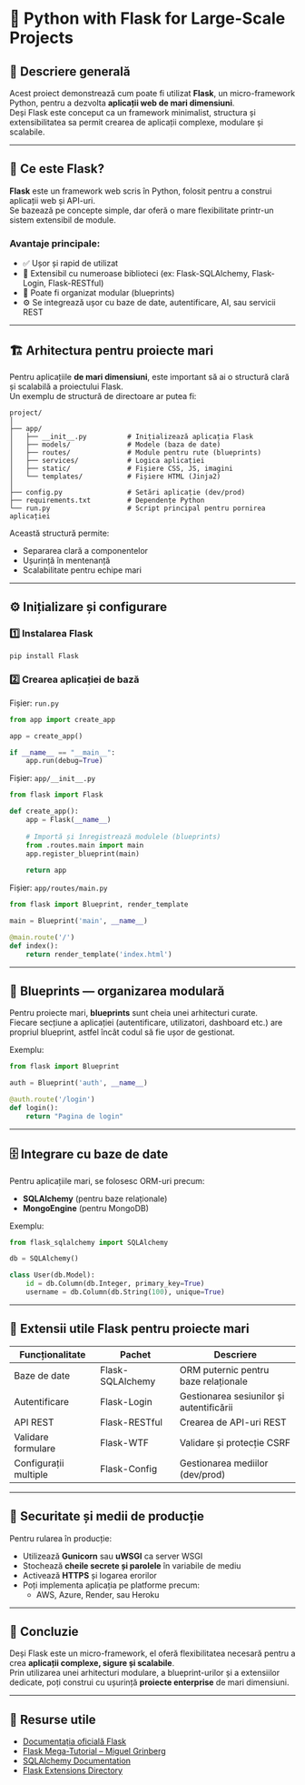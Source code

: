 # 🧩 Python with Flask for Large-Scale Projects

## 🔹 Descriere generală

Acest proiect demonstrează cum poate fi utilizat **Flask**, un micro-framework Python, pentru a dezvolta **aplicații web de mari dimensiuni**.  
Deși Flask este conceput ca un framework minimalist, structura și extensibilitatea sa permit crearea de aplicații complexe, modulare și scalabile.

---

## 🧠 Ce este Flask?

**Flask** este un framework web scris în Python, folosit pentru a construi aplicații web și API-uri.  
Se bazează pe concepte simple, dar oferă o mare flexibilitate printr-un sistem extensibil de module.

### Avantaje principale:
- ✅ Ușor și rapid de utilizat  
- 🔗 Extensibil cu numeroase biblioteci (ex: Flask-SQLAlchemy, Flask-Login, Flask-RESTful)  
- 🧱 Poate fi organizat modular (blueprints)  
- ⚙️ Se integrează ușor cu baze de date, autentificare, AI, sau servicii REST

---

## 🏗️ Arhitectura pentru proiecte mari

Pentru aplicațiile **de mari dimensiuni**, este important să ai o structură clară și scalabilă a proiectului Flask.  
Un exemplu de structură de directoare ar putea fi:

```
project/
│
├── app/
│   ├── __init__.py          # Inițializează aplicația Flask
│   ├── models/              # Modele (baza de date)
│   ├── routes/              # Module pentru rute (blueprints)
│   ├── services/            # Logica aplicației
│   ├── static/              # Fișiere CSS, JS, imagini
│   └── templates/           # Fișiere HTML (Jinja2)
│
├── config.py                # Setări aplicație (dev/prod)
├── requirements.txt         # Dependențe Python
└── run.py                   # Script principal pentru pornirea aplicației
```

Această structură permite:
- Separarea clară a componentelor
- Ușurință în mentenanță
- Scalabilitate pentru echipe mari

---

## ⚙️ Inițializare și configurare

### 1️⃣ Instalarea Flask
```bash
pip install Flask
```

### 2️⃣ Crearea aplicației de bază
Fișier: `run.py`
```python
from app import create_app

app = create_app()

if __name__ == "__main__":
    app.run(debug=True)
```

Fișier: `app/__init__.py`
```python
from flask import Flask

def create_app():
    app = Flask(__name__)
    
    # Importă și înregistrează modulele (blueprints)
    from .routes.main import main
    app.register_blueprint(main)
    
    return app
```

Fișier: `app/routes/main.py`
```python
from flask import Blueprint, render_template

main = Blueprint('main', __name__)

@main.route('/')
def index():
    return render_template('index.html')
```

---

## 🧱 Blueprints — organizarea modulară

Pentru proiecte mari, **blueprints** sunt cheia unei arhitecturi curate.  
Fiecare secțiune a aplicației (autentificare, utilizatori, dashboard etc.) are propriul blueprint, astfel încât codul să fie ușor de gestionat.

Exemplu:
```python
from flask import Blueprint

auth = Blueprint('auth', __name__)

@auth.route('/login')
def login():
    return "Pagina de login"
```

---

## 🗄️ Integrare cu baze de date

Pentru aplicațiile mari, se folosesc ORM-uri precum:
- **SQLAlchemy** (pentru baze relaționale)
- **MongoEngine** (pentru MongoDB)

Exemplu:
```python
from flask_sqlalchemy import SQLAlchemy

db = SQLAlchemy()

class User(db.Model):
    id = db.Column(db.Integer, primary_key=True)
    username = db.Column(db.String(100), unique=True)
```

---

## 🧰 Extensii utile Flask pentru proiecte mari

| Funcționalitate | Pachet | Descriere |
|-----------------|---------|-----------|
| Baze de date | Flask-SQLAlchemy | ORM puternic pentru baze relaționale |
| Autentificare | Flask-Login | Gestionarea sesiunilor și autentificării |
| API REST | Flask-RESTful | Crearea de API-uri REST |
| Validare formulare | Flask-WTF | Validare și protecție CSRF |
| Configurații multiple | Flask-Config | Gestionarea mediilor (dev/prod) |

---

## 🔐 Securitate și medii de producție

Pentru rularea în producție:
- Utilizează **Gunicorn** sau **uWSGI** ca server WSGI
- Stochează **cheile secrete și parolele** în variabile de mediu
- Activează **HTTPS** și logarea erorilor
- Poți implementa aplicația pe platforme precum:
  - AWS, Azure, Render, sau Heroku

---

## 🚀 Concluzie

Deși Flask este un micro-framework, el oferă flexibilitatea necesară pentru a crea **aplicații complexe, sigure și scalabile**.  
Prin utilizarea unei arhitecturi modulare, a blueprint-urilor și a extensiilor dedicate, poți construi cu ușurință **proiecte enterprise** de mari dimensiuni.

---

## 🧾 Resurse utile

- [Documentația oficială Flask](https://flask.palletsprojects.com/)
- [Flask Mega-Tutorial – Miguel Grinberg](https://blog.miguelgrinberg.com/)
- [SQLAlchemy Documentation](https://docs.sqlalchemy.org/)
- [Flask Extensions Directory](https://flask.palletsprojects.com/extensions/)
